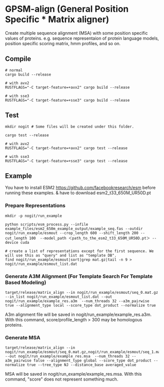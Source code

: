 # GPSM-align (General Position Specific * Matrix aligner)
Create multiple sequence alignment (MSA) with some position specific values of proteins. e.g. sequence representaion of protein language models, position specific scoring matrix, hmm profiles, and so on.

## Compile
```
# normal
cargo build --release

# with avx2
RUSTFLAGS="-C target-feature=+avx2" cargo build --release

# with sse3
RUSTFLAGS="-C target-feature=+sse3" cargo build --release
```

## Test
```
mkdir nogit # Some files will be created under this folder.

cargo test --release

# with avx2
RUSTFLAGS="-C target-feature=+avx2" cargo test --release

# with sse3
RUSTFLAGS="-C target-feature=+sse3" cargo test --release
```

## Example
You have to install ESM2 https://github.com/facebookresearch/esm before running these examples. & have to download esm2_t33_650M_UR50D.pt

### Prepare Representations
```
mkdir -p nogit/run_example

python scripts/esm_process.py --infile example_files/esm2_650m_example_output/example_seq.fas --outdir nogit/run_example/esmout --crop_length 600 --shift_length 200 --cut_length 100  --model_path ＜path_to_the_esm2_t33_650M_UR50D.pt＞ --device cuda

# create a list of representations except for the first sequence. We will use this as "query" and list as "template DB".
find nogit/run_example/esmout|sort|grep mat.gz|tail -n 9 > nogit/run_example/esmout_list.dat
```

### Generate A3M Alignment (For Template Search For Template Based Modeling)
```
target/release/matrix_align --in nogit/run_example/esmout/seq_0.mat.gz --in_list nogit/run_example/esmout_list.dat --out nogit/run_example/example_res.a3m  --num_threads 32 --a3m_pairwise true --alignment_type local --score_type dot_product --normalize true
```
A3m alignment file will be saved in nogit/run_example/example_res.a3m.
With this command, score/profile_length > 300 may be homologous proteins.

### Generate MSA
```
target/release/matrix_align --in nogit/run_example/esmout/seq_0.mat.gz,nogit/run_example/esmout/seq_1.mat.gz,nogit/run_example/esmout/seq_2.mat.gz,nogit/run_example/esmout/seq_3.mat.gz --out nogit/run_example/example_res.msa  --num_threads 32 --a3m_pairwise false --alignment_type global --score_type dot_product --normalize true --tree_type NJ --distance_base averaged_value
```
MSA will be saved in nogit/run_example/example_res.msa.
With this command, "score" does not represent something much.
